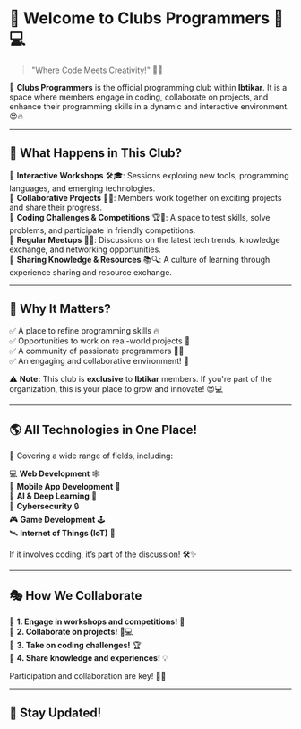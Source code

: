 # 🎉 Welcome to **Clubs Programmers** 🚀💻

> "Where Code Meets Creativity!" 🧠✨

🔹 **Clubs Programmers** is the official programming club within **Ibtikar**. It is a space where members engage in coding, collaborate on projects, and enhance their programming skills in a dynamic and interactive environment. 😍🔥

---

## 🤔 **What Happens in This Club?**

🔸 **Interactive Workshops** 🛠️🎓: Sessions exploring new tools, programming languages, and emerging technologies.  
🔸 **Collaborative Projects** 👥💡: Members work together on exciting projects and share their progress.  
🔸 **Coding Challenges & Competitions** 🏆🎯: A space to test skills, solve problems, and participate in friendly competitions.  
🔸 **Regular Meetups** 📅🤝: Discussions on the latest tech trends, knowledge exchange, and networking opportunities.  
🔸 **Sharing Knowledge & Resources** 📚🔍: A culture of learning through experience sharing and resource exchange.  

---

## 🚀 **Why It Matters?**
✅ A place to refine programming skills 🔥  
✅ Opportunities to work on real-world projects 🎯  
✅ A community of passionate programmers 👥💙  
✅ An engaging and collaborative environment! 🎉  

⚠️ **Note:** This club is **exclusive** to **Ibtikar** members. If you're part of the organization, this is your place to grow and innovate! 😍💻

---

## 🌎 **All Technologies in One Place!**  
🚀 Covering a wide range of fields, including:

💻 **Web Development** 🕸️  
📱 **Mobile App Development** 📲  
🤖 **AI & Deep Learning** 🧠  
🔐 **Cybersecurity** 🔒  
🎮 **Game Development** 🕹️  
🛰️ **Internet of Things (IoT)** 📡  

If it involves coding, it’s part of the discussion! 🛠️✨

---

## 🎭 **How We Collaborate**
🎯 **1. Engage in workshops and competitions!** 📌  
🎯 **2. Collaborate on projects!** 👥💻  
🎯 **3. Take on coding challenges!** 🏆  
🎯 **4. Share knowledge and experiences!** 💡  

Participation and collaboration are key! 🚀😃

---

## 🌟 **Stay Updated!**

